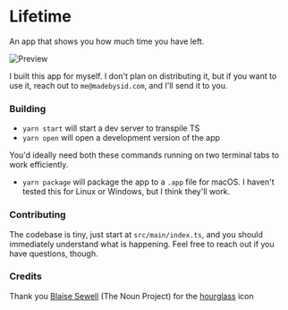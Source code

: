 # Lifetime

An app that shows you how much time you have left.

![Preview](https://user-images.githubusercontent.com/7689783/50865197-ecce0600-13a4-11e9-8242-c0230dd055cb.png)

I built this app for myself. I don't plan on distributing it, but if you want to use it, reach out to `me@madebysid.com`, and I'll send it to you.

### Building

- `yarn start` will start a dev server to transpile TS
- `yarn open` will open a development version of the app

You'd ideally need both these commands running on two terminal tabs to work efficiently.

- `yarn package` will package the app to a `.app` file for macOS. I haven't tested this for Linux or Windows, but I think they'll work.

### Contributing

The codebase is tiny, just start at `src/main/index.ts`, and you should immediately understand what is happening. Feel free to reach out if you have questions, though.

### Credits

Thank you [Blaise Sewell](https://thenounproject.com/blaisetsewell/) (The Noun Project) for the [hourglass](https://thenounproject.com/search/?q=hourglass&i=188244) icon